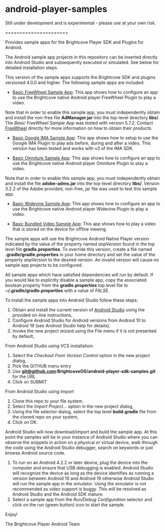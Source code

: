 android-player-samples
======================

Still under development and is experimental  - please use at your own risk. 

======================

Provides sample apps for the Brightcove Player SDK and Plugins for Android.

The Android sample app projects in this repository can be inserted directly into Android Studio and subsequently executed or simulated.  See below for detailed installation steps.

This version of the sample apps supports the Brightcove SDK and plugins versioned 4.0.0 and higher.  The following sample apps are included:

* [Basic FreeWheel Sample App](http://docs.brightcove.com/en/video-cloud/brightcove-player-sdk-for-android/index.html "BasicFreeWheelSampleApp"): This app shows how to configure an app to use the Brightcove native Android player FreeWheel Plugin to play a video.

Note that in order to enable this sample app, you must independently obtain and install the non-free file **AdManager.jar** into the top-level directory **libs/**.  The *Basic FreeWheel Sample App* was tested with version 5.7.2.  Contact [FreeWheel](http://www.freewheel.tv/about/contact "FreeWheel") directly for more information on how to obtain their products.

* [Basic Google IMA Sample App](http://docs.brightcove.com/en/video-cloud/brightcove-player-sdk-for-android/index.html "BasicIMASampleApp"): This app shows how to setup to use the Google IMA Plugin to play ads before, during and after a video. This version has been tested and works with v3 of the IMA SDK.

* [Basic Omniture Sample App](http://docs.brightcove.com/en/video-cloud/brightcove-player-sdk-for-android/index.html "BasicOmnitureSampleApp"): This app shows how to configure an app to use the Brightcove native Android player Omniture Plugin to play a video.

Note that in order to enable this sample app, you must independently obtain and install the file **adobe-adms.jar** into the top-level directory **libs/**.  Version 3.2.2 of the Adobe provided, non-free, jar file was used to test this sample app.

* [Basic Widevine Sample App](http://docs.brightcove.com/en/video-cloud/brightcove-player-sdk-for-android/index.html "BasicWidevineSampleApp"): This app shows how to configure an app to use the Brightcove native Android player Widevine Plugin to play a video.

* [Basic Bundled Video Sample App](http://docs.brightcove.com/en/video-cloud/brightcove-player-sdk-for-android/index.html "BasicWidevineSampleApp"): This app shows how to play a video that is stored on the device for offline viewing.

The sample apps will use the Brightcove Android Native Player version indicated by the value of the property named *anpVersion* found in the top level file **gradle.properties**.  To override this version, create a file named **.gradle/gradle.properties** in your home directory and set the value of the property *anpVersion* to the desired version.  An invalid version will cause no sample app projects to be configured.

All sample apps which have satisfied dependencies will run by default.  If you would like to explicitly disable a sample app, copy the associated boolean property from the **gradle.properties** top level file to **~/.gradle/gradle.properties** with a value of *FALSE*.

To install the sample apps into Android Studio follow these steps:

1. Obtain and install the current version of [Android Studio](http://developer.android.com/sdk/installing/studio.html) using the provided on-line instructions,
1. Configure Android Studio for Android versions from Android 10 to Android 19 (see Android Studio help for details),
1. Invoke the new project wizard using the File menu if it is not presented by default,

From Android Studio using VCS installation:

1. Select the *Checkout From Version Control* option in the new project dialog,
1. Pick the GITHUB menu entry
1. Use **git@github.com:BrightcoveOS/android-player-sdk-samples.git** for the URL
1. Click on SUBMIT

From Android Studio using Import

1. Clone this repo to your file system.
1. Select the *Import Project...* option in the new project dialog,
1. Using the file selector dialog, select the top level **build.gradle** file from the cloned repo on your system,
1. Click on OK.

Android Studio will now download/import and build the sample app.  At this point the samples will be in your instance of Android Studio where you can observe the snippets in action on a physical or virtual device, walk through the code using the Android Studio debugger, search on keywords or just browse Android source code.

1. To run on an Android 4.2.2 or later device, plug the device into the computer and ensure that USB debugging is enabled.  Android Studio will recognize the device as long as the device identifies as running a version between Android 10 and Android 19 otherwise Android Studio will run the sample app in the simulator.  Using the simulator is not recommended as video support is buggy.  This will be resolved as Android Studio and the Android SDK mature.
1. Select a sample app from the *Run/Debug Configuration* selector and click on the run (green button) icon to start the sample.

Enjoy!

The Brightcove Player Android Team

